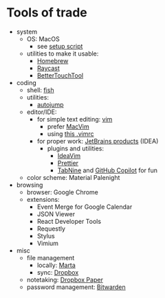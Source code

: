 # Tools of trade

- system
    - OS: MacOS
        - see [setup script](https://github.com/endreymarcell/dotfiles/blob/master/.setup-mac.sh)
    - utilities to make it usable:
        - [Homebrew](https://brew.sh/) 
        - [Raycast](https://www.raycast.com/)
        - [BetterTouchTool](https://folivora.ai/)
- coding
    - shell: [fish](https://fishshell.com/)
    - utilities: 
        - [autojump](https://github.com/wting/autojump)
    - editor/IDE:
        - for simple text editing: [vim](https://www.vim.org/)
            - prefer [MacVim](https://macvim-dev.github.io/macvim/)
            - using [this .vimrc](https://github.com/endreymarcell/dotfiles/blob/master/vim/.vimrc)
        - for proper work: [JetBrains products](https://www.jetbrains.com/) (IDEA)
            - plugins and utilities:
                - [IdeaVim](https://github.com/JetBrains/ideavim)
                - [Prettier](https://plugins.jetbrains.com/plugin/10456-prettier)
                - [TabNine](https://www.tabnine.com/) and [GitHub Copilot](https://plugins.jetbrains.com/plugin/17718-github-copilot) for fun
    - color scheme: Material Palenight
- browsing
    - browser: Google Chrome
    - extensions:
        - Event Merge for Google Calendar
        - JSON Viewer
        - React Developer Tools
        - Requestly
        - Stylus
        - Vimium
- misc
    - file management
        - locally: [Marta](https://marta.sh/)
        - sync: [Dropbox](https://dropbox.com/)
    - notetaking: [Dropbox Paper](https://paper.dropbox.com/)
    - password management: [Bitwarden](https://bitwarden.com/)
